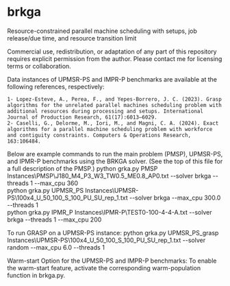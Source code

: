 # brkga
Resource-constrained parallel machine scheduling with setups, job release/due time, and resource transition limit

Commercial use, redistribution, or adaptation of any part of this repository requires explicit permission from the author. Please contact me for licensing terms or collaboration.

Data instances of UPMSR-PS and IMPR-P benchmarks are available at the following references, respectively:

    1- Lopez-Esteve, A., Perea, F., and Yepes-Borrero, J. C. (2023). Grasp algorithms for the unrelated parallel machines scheduling problem with additional resources during processing and setups. International Journal of Production Research, 61(17):6013–6029.
    2- Caselli, G., Delorme, M., Iori, M., and Magni, C. A. (2024). Exact algorithms for a parallel machine scheduling problem with workforce and contiguity constraints. Computers & Operations Research, 163:106484.


Below are example commands to run the main problem (PMSP), UPMSR-PS, and IPMR-P benchmarks using the BRKGA solver. (See the top of this file for a full description of the PMSP.)
    python grka.py PMSP Instances\PMSP\J180_M4_P3_W3_TW0.5_ME0.8_AP0.txt --solver brkga --threads 1 --max_cpu 360   
    python grka.py UPMSR_PS Instances\UPMSR-PS\100x4_U_50_100_S_100_PU_SU_rep_1.txt --solver brkga --max_cpu 300.0 --threads 1  
    python grka.py IPMR_P Instances\IPMR-P\TEST0-100-4-4-A.txt --solver brkga --threads 1  --max_cpu 200 

To run GRASP on a UPMSR-PS instance:
    python grka.py UPMSR_PS_grasp Instances\UPMSR-PS\100x4_U_50_100_S_100_PU_SU_rep_1.txt --solver random --max_cpu 6.0 --threads 1

Warm-start Option for the UPMSR-PS and IMPR-P benchmarks:
    To enable the warm-start feature, activate the corresponding warm-population function in brkga.py.
